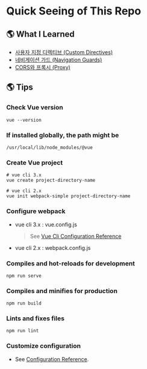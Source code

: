 # Quick Seeing of This Repo

## 🌎 What I Learned

- [사용자 지정 디렉티브 (Custom Directives)](https://github.com/estellechoi/vue-js-tutorials/blob/master/guide/directive.md)
- [네비게이션 가드 (Navigation Guards)](https://github.com/estellechoi/vue-js-tutorials/blob/master/guide/navigationGuards.md)
- [CORS와 프록시 (Proxy)](https://github.com/estellechoi/vue-js-tutorials/blob/master/guide/proxy.md)

## 🌎 Tips

### Check Vue version

```
vue --version
```

### If installed globally, the path might be

```
/usr/local/lib/node_modules/@vue
```

### Create Vue project

```
# vue cli 3.x
vue create project-directory-name

# vue cli 2.x
vue init webpack-simple project-directory-name
```

### Configure webpack

- vue cli 3.x : vue.config.js

  > See [Vue Cli Configuration Reference](https://cli.vuejs.org/guide/webpack.html#simple-configuration)

- vue cli 2.x : webpack.config.js

### Compiles and hot-reloads for development

```
npm run serve
```

### Compiles and minifies for production

```
npm run build
```

### Lints and fixes files

```
npm run lint
```

### Customize configuration

- See [Configuration Reference](https://cli.vuejs.org/config/).
